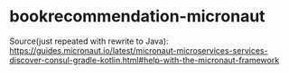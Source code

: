 # bookrecommendation-micronaut
Source(just repeated with rewrite to Java): https://guides.micronaut.io/latest/micronaut-microservices-services-discover-consul-gradle-kotlin.html#help-with-the-micronaut-framework
